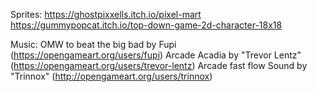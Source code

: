 Sprites:
https://ghostpixxells.itch.io/pixel-mart
https://gummypopcat.itch.io/top-down-game-2d-character-18x18

Music:
OMW to beat the big bad by Fupi (https://opengameart.org/users/fupi)
Arcade Acadia by "Trevor Lentz" (https://opengameart.org/users/trevor-lentz)
Arcade fast flow Sound by "Trinnox" (http://opengameart.org/users/trinnox)
